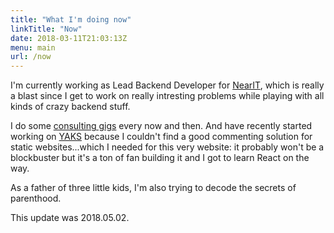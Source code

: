 ```yaml
---
title: "What I'm doing now"
linkTitle: "Now"
date: 2018-03-11T21:03:13Z
menu: main
url: /now
---
```


I'm currently working as Lead Backend Developer for [NearIT](https://www.nearit.com/), which is really a blast since I get to work on really intresting problems while playing with all kinds of crazy backend stuff.

I do some [consulting gigs](/consulting) every now and then. And have recently started working on [YAKS](https://yaks.it/) because I couldn't find a good commenting solution for static websites...which I needed for this very website: it probably won't be a blockbuster but it's a ton of fan building it and I got to learn React on the way.

As a father of three little kids, I'm also trying to decode the secrets of parenthood.

This update was 2018.05.02.

